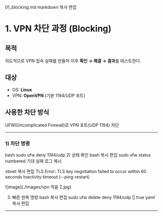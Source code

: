 01_blocking.md
markdown
복사
편집
# 1. VPN 차단 과정 (Blocking)

## 목적
의도적으로 VPN 접속 실패를 만들어 이후 **확인 → 해결 → 결과**를 테스트한다.

## 대상
- OS: **Linux**
- VPN: **OpenVPN** (기본 1194/UDP 포트)

## 사용한 차단 방식
UFW(Uncomplicated Firewall)로 VPN 포트(UDP 1194) 차단

---

### 1) 차단 명령
bash
sudo ufw deny 1194/udp
2) 상태 확인
bash
복사
편집
sudo ufw status numbered
기대 실패 로그 예시

vbnet
복사
편집
TLS Error: TLS key negotiation failed to occur within 60 seconds
Inactivity timeout (--ping-restart)

![image](./images/vpn 막음 2.jpg)

3) 빠른 원복 명령
bash
복사
편집
sudo ufw delete deny 1194/udp || true
yaml
복사
편집

---
